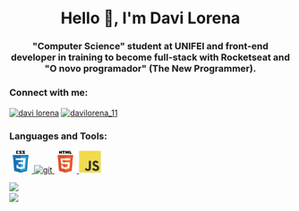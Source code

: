  <h1 align="center">Hello 👋, I'm Davi Lorena</h1>
<h3 align="center">"Computer Science" student at UNIFEI and front-end developer in training to become full-stack with Rocketseat and "O novo programador" (The New Programmer).</h3>

<h3 align="left">Connect with me:</h3>
<p align="left">
<a href="https://linkedin.com/in/davi-lorena" target="blank"><img align="center" src="https://raw.githubusercontent.com/rahuldkjain/github-profile-readme-generator/master/src/images/icons/Social/linked-in-alt.svg" alt="davi lorena" height="30" width="40" /></a>
<a href="https://instagram.com/davilorena_11" target="blank"><img align="center" src="https://raw.githubusercontent.com/rahuldkjain/github-profile-readme-generator/master/src/images/icons/Social/instagram.svg" alt="davilorena_11" height="30" width="40" /></a>
</p>

<h3 align="left">Languages and Tools:</h3>
<p align="left"> <a href="https://www.w3schools.com/css/" target="_blank" rel="noreferrer"> <img src="https://raw.githubusercontent.com/devicons/devicon/master/icons/css3/css3-original-wordmark.svg" alt="css3" width="40" height="40"/> </a> <a href="https://git-scm.com/" target="_blank" rel="noreferrer"> <img src="https://www.vectorlogo.zone/logos/git-scm/git-scm-icon.svg" alt="git" width="40" height="40"/> </a> <a href="https://www.w3.org/html/" target="_blank" rel="noreferrer"> <img src="https://raw.githubusercontent.com/devicons/devicon/master/icons/html5/html5-original-wordmark.svg" alt="html5" width="40" height="40"/> </a> <a href="https://developer.mozilla.org/en-US/docs/Web/JavaScript" target="_blank" rel="noreferrer"> <img src="https://raw.githubusercontent.com/devicons/devicon/master/icons/javascript/javascript-original.svg" alt="javascript" width="40" height="40"/> </a> </p>

 
 
 
 <div>
   <a href="https://github.com/Davi-Lorena">
  <img height="180em" src="https://github-readme-stats.vercel.app/api?username=Davi-Lorena&show_icons=true&theme=tokyonight&include_all_commits=true&count_private=true"/> <br> 
   <img height="180em" src="https://github-readme-stats.vercel.app/api/top-langs/?username=Davi-Lorena&layout=compact&langs_count=6&theme=tokyonight"/>
</div>

 
